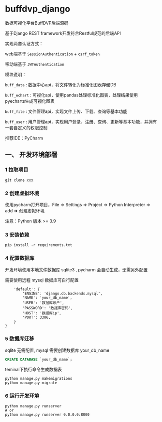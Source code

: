 # buffdvp_django

数据可视化平台BuffDVP后端源码

基于Django REST framework开发符合Restful规范的后端API

实现两套认证方式：

web端基于 `SessionAuthentication` + `csrf_token`

移动端基于 `JWTAuthentication`

模块说明：

`buff_data` : 数据中心api，将文件转化为标准化图表存储DB

`buff_echart` : 可视化api，使用pandas处理标准化图表，处理结果使用pyecharts生成可视化图表

`buff_file` : 文件管理api，实现文件上传、下载、查询等基本功能

`buff_user` : 用户管理api，实现用户登录、注册、查询、更新等基本功能，并拥有一套自定义的权限控制

推荐IDE：PyCharm

## 一、 开发环境部署

### 1 拉取项目

```shell
git clone xxx
```

### 2 创建虚拟环境

使用pycharm打开项目，File => Settings => Project => Python Interpreter => add => 创建虚拟环境

注意：Python 版本 >= 3.9

### 3 安装依赖

```shell
pip install -r requirements.txt
```

### 4 配置数据库

开发环境使用本地文件数据库 sqlite3 , pycharm 会自动生成，无需另外配置

需要使用远程 mysql 数据库可自行配置

```shell
    'default': {
        'ENGINE': 'django.db.backends.mysql',
        'NAME': 'your_db_name',
        'USER': '数据库账户',
        'PASSWORD': '数据库密码',
        'HOST': '数据库ip',
        'PORT': 3306,
    }
}
```

### 5 数据库迁移

sqlite 无需配置, mysql 需要创建数据库 your_db_name

```sql
CREATE DATABASE `your_db_name`;
```

teminal下执行命令生成数据表

```shell
python manage.py makemigrations
python manage.py migrate
```

### 6 运行开发环境

```shell
python manage.py runserver
# or
python manage.py runserver 0.0.0.0:8000
```
